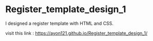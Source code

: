 # Register_template_design_1
I designed a register template with HTML and CSS.

visit this link : https://ayon121.github.io/Register_template_design_1/
